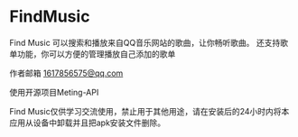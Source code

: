 # FindMusic
Find Music 可以搜索和播放来自QQ音乐网站的歌曲，让你畅听歌曲。 还支持歌单功能，你可以方便的管理播放自己添加的歌单

作者邮箱 1617856575@qq.com

使用开源项目Meting-API

Find Music仅供学习交流使用，禁止用于其他用途，请在安装后的24小时内将本应用从设备中卸载并且把apk安装文件删除。
